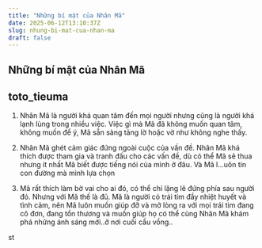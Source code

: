 ```yaml
---
title: "Những bí mật của Nhân Mã"
date: 2025-06-12T13:10:37Z
slug: nhung-bi-mat-cua-nhan-ma
draft: false
---
```


## Những bí mật của Nhân Mã

## toto_tieuma

1. Nhân Mã là người khá quan tâm đến mọi người nhưng cũng là người khá lạnh lùng trong nhiều việc. Việc gì mà Mã đã không muốn quan tâm, không muốn để ý, Mã sẵn sàng tảng lờ hoặc vờ như không nghe thấy.

2. Nhân Mã ghét cảm giác đứng ngoài cuộc của vấn đề. Nhân Mã khá thích được tham gia và tranh đấu cho các vấn đề, dù có thể Mã sẽ thua nhưng ít nhất Mã biết được tiếng nói của mình ở đâu. Và Mã l...uôn tin con đường mà mình lựa chọn 

3. Mã rất thích làm bờ vai cho ai đó, có thể chỉ lặng lẽ đứng phía sau người đó. Nhưng với Mã thế là đủ. Mã là người có trái tim đầy nhiệt huyết và tình cảm, nên Mã luôn muốn giúp đỡ và mở lòng ra với mọi trái tim đang cô đơn, đang tổn thương và muốn giúp họ có thể cùng Nhân Mã khám phá những ánh sáng mới..ở nơi cuối cầu vồng..

st